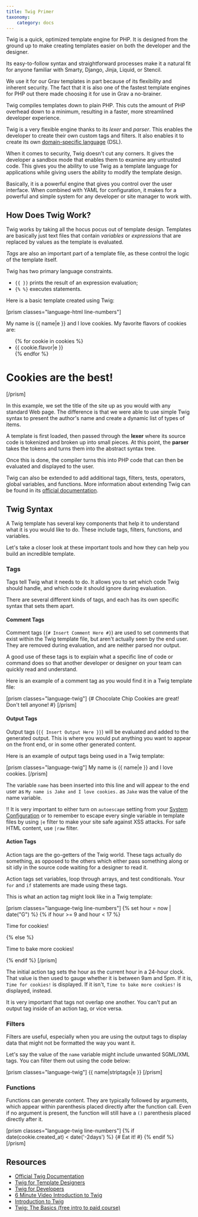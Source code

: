```yaml
---
title: Twig Primer
taxonomy:
    category: docs
---
```


Twig is a quick, optimized template engine for PHP. It is designed from the ground up to make creating templates easier on both the developer and the designer.

Its easy-to-follow syntax and straightforward processes make it a natural fit for anyone familiar with Smarty, Django, Jinja, Liquid, or Stencil.

We use it for our Grav templates in part because of its flexibility and inherent security. The fact that it is also one of the fastest template engines for PHP out there made choosing it for use in Grav a no-brainer.

Twig compiles templates down to plain PHP. This cuts the amount of PHP overhead down to a minimum, resulting in a faster, more streamlined developer experience.

Twig is a very flexible engine thanks to its *lexer* and *parser*. This enables the developer to create their own custom tags and filters. It also enables it to create its own [domain-specific language](http://en.wikipedia.org/wiki/Domain-specific_language) (DSL).

When it comes to security, Twig doesn't cut any corners. It gives the developer a sandbox mode that enables them to examine any untrusted code. This gives you the ability to use Twig as a template language for applications while giving users the ability to modify the template design.

Basically, it is a powerful engine that gives you control over the user interface. When combined with YAML for configuration, it makes for a powerful and simple system for any developer or site manager to work with.

## How Does Twig Work?

Twig works by taking all the hocus pocus out of template design. Templates are basically just text files that contain *variables* or *expressions* that are replaced by values as the template is evaluated.

*Tags* are also an important part of a template file, as these control the logic of the template itself.

Twig has two primary language constraints.

* `{{ }}` prints the result of an expression evaluation;
* `{% %}` executes statements.

Here is a basic template created using Twig:

[prism classes="language-html line-numbers"]
<!DOCTYPE html>
<html>
    <head>
        <title>All About Cookies</title>
    </head>
    <body>
        My name is {{ name|e }} and I love cookies.
        My favorite flavors of cookies are:
        <ul>
        {% for cookie in cookies %}
            <li>{{ cookie.flavor|e }}</li>
		{% endfor %}
        </ul>
        <h1>Cookies are the best!</h1>
    </body>
</html>
[/prism]

In this example, we set the title of the site up as you would with any standard Web page. The difference is that we were able to use simple Twig syntax to present the author's name and create a dynamic list of types of items.

A template is first loaded, then passed through the **lexer** where its source code is tokenized and broken up into small pieces. At this point, the **parser** takes the tokens and turns them into the abstract syntax tree.

Once this is done, the compiler turns this into PHP code that can then be evaluated and displayed to the user.

Twig can also be extended to add additional tags, filters, tests, operators, global variables, and functions. More information about extending Twig can be found in its [official documentation](http://twig.sensiolabs.org/doc/advanced.html).

## Twig Syntax

A Twig template has several key components that help it to understand what it is you would like to do. These include tags, filters, functions, and variables.

Let's take a closer look at these important tools and how they can help you build an incredible template.

### Tags

Tags tell Twig what it needs to do. It allows you to set which code Twig should handle, and which code it should ignore during evaluation.

There are several different kinds of tags, and each has its own specific syntax that sets them apart.

#### Comment Tags

Comment tags (`{# Insert Comment Here #}`) are used to set comments that exist within the Twig template file, but aren't actually seen by the end user. They are removed during evaluation, and are neither parsed nor output.

A good use of these tags is to explain what a specific line of code or command does so that another developer or designer on your team can quickly read and understand.

Here is an example of a comment tag as you would find it in a Twig template file:

[prism classes="language-twig"]
{# Chocolate Chip Cookies are great! Don't tell anyone! #}
[/prism]

#### Output Tags

Output tags (`{{ Insert Output Here }}`) will be evaluated and added to the generated output. This is where you would put anything you want to appear on the front end, or in some other generated content.

Here is an example of output tags being used in a Twig template:

[prism classes="language-twig"]
My name is {{ name|e }} and I love cookies.
[/prism]

The variable `name` has been inserted into this line and will appear to the end user as `My name is Jake and I love cookies.` as `Jake` was the value of the name variable.

!! It is very important to either turn on `autoescape` setting from your [System Configuration](/basics/grav-configuration#twig) or to remember to escape every single variable in template files by using `|e` filter to make your site safe against XSS attacks. For safe HTML content, use `|raw` filter.

#### Action Tags

Action tags are the go-getters of the Twig world. These tags actually do something, as opposed to the others which either pass something along or sit idly in the source code waiting for a designer to read it.

Action tags set variables, loop through arrays, and test conditionals. Your `for` and `if` statements are made using these tags.

This is what an action tag might look like in a Twig template:

[prism classes="language-twig line-numbers"]
{% set hour = now | date("G") %}
{% if hour >= 9 and hour < 17 %}
    <p>Time for cookies!</p>
{% else %}
    <p>Time to bake more cookies!</p>
{% endif %}
[/prism]

The initial action tag sets the hour as the current hour in a 24-hour clock. That value is then used to gauge whether it is between 9am and 5pm. If it is, `Time for cookies!` is displayed. If it isn't, `Time to bake more cookies!` is displayed, instead.

It is very important that tags not overlap one another. You can't put an output tag inside of an action tag, or vice versa.

### Filters

Filters are useful, especially when you are using the output tags to display data that might not be formatted the way you want it.

Let's say the value of the `name` variable might include unwanted SGML/XML tags. You can filter them out using the code below:

[prism classes="language-twig"]
{{ name|striptags|e }}
[/prism]

### Functions

Functions can generate content. They are typically followed by arguments, which appear within parenthesis placed directly after the function call. Even if no argument is present, the function will still have a `()` parenthesis placed directly after it.

[prism classes="language-twig line-numbers"]
{% if date(cookie.created_at) < date('-2days') %}
    {# Eat it! #}
{% endif %}
[/prism]

## Resources

* [Official Twig Documentation](https://twig.symfony.com/doc/1.x/)
* [Twig for Template Designers](https://twig.symfony.com/doc/1.x/templates.html)
* [Twig for Developers](https://twig.symfony.com/doc/1.x/api.html)
* [6 Minute Video Introduction to Twig](http://www.dev-metal.com/6min-video-introduction-twig-php-templating-engine/)
* [Introduction to Twig](http://www.slideshare.net/markstory/introduction-to-twig)
* [Twig: The Basics (free intro to paid course)](https://knpuniversity.com/screencast/twig/basics)
